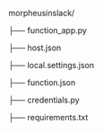 morpheusinslack/

├── function_app.py

├── host.json

├── local.settings.json

├── function.json

├── credentials.py

├── requirements.txt
